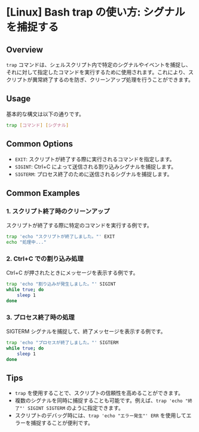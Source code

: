 # [Linux] Bash trap の使い方: シグナルを捕捉する

## Overview
`trap` コマンドは、シェルスクリプト内で特定のシグナルやイベントを捕捉し、それに対して指定したコマンドを実行するために使用されます。これにより、スクリプトが異常終了するのを防ぎ、クリーンアップ処理を行うことができます。

## Usage
基本的な構文は以下の通りです。

```bash
trap [コマンド] [シグナル]
```

## Common Options
- `EXIT`: スクリプトが終了する際に実行されるコマンドを指定します。
- `SIGINT`: Ctrl+C によって送信される割り込みシグナルを捕捉します。
- `SIGTERM`: プロセス終了のために送信されるシグナルを捕捉します。

## Common Examples

### 1. スクリプト終了時のクリーンアップ
スクリプトが終了する際に特定のコマンドを実行する例です。

```bash
trap 'echo "スクリプトが終了しました。"' EXIT
echo "処理中..."
```

### 2. Ctrl+C での割り込み処理
Ctrl+C が押されたときにメッセージを表示する例です。

```bash
trap 'echo "割り込みが発生しました。"' SIGINT
while true; do
    sleep 1
done
```

### 3. プロセス終了時の処理
SIGTERM シグナルを捕捉して、終了メッセージを表示する例です。

```bash
trap 'echo "プロセスが終了しました。"' SIGTERM
while true; do
    sleep 1
done
```

## Tips
- `trap` を使用することで、スクリプトの信頼性を高めることができます。
- 複数のシグナルを同時に捕捉することも可能です。例えば、`trap 'echo "終了"' SIGINT SIGTERM` のように指定できます。
- スクリプトのデバッグ時には、`trap 'echo "エラー発生"' ERR` を使用してエラーを捕捉することが便利です。